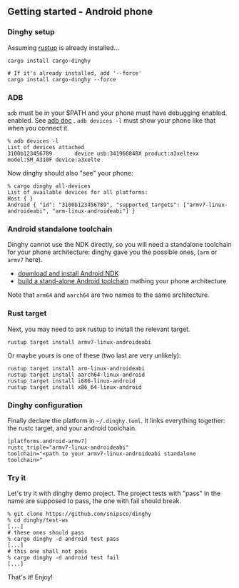 ## Getting started - Android phone

### Dinghy setup

Assuming [rustup](http://rustup.rs) is already installed...

```
cargo install cargo-dinghy

# If it's already installed, add '--force'
cargo install cargo-dinghy --force
```

### ADB

`adb` must be in your $PATH and your phone must have debugging enabled.
enabled. See [adb doc](https://developer.android.com/studio/command-line/adb.html) .
`adb devices -l` must show your phone like that when you connect it.

```
% adb devices -l
List of devices attached
3100b123456789       device usb:341966848X product:a3xeltexx model:SM_A310F device:a3xelte
```

Now dinghy should also "see" your phone:

```
% cargo dinghy all-devices
List of available devices for all platforms:
Host { }
Android { "id": "3100b123456789", "supported_targets": ["armv7-linux-androideabi", "arm-linux-androideabi"] }
```

### Android standalone toolchain

Dinghy cannot use the NDK directly, so you will need a standalone toolchain for your phone architecture: dinghy gave you the possible ones, (`arm` or `armv7` here).

* [download and install Android NDK](https://developer.android.com/ndk/downloads/index.html)
* [build a stand-alone Android toolchain](https://developer.android.com/ndk/guides/standalone_toolchain.html#creating_the_toolchain) mathing your phone architecture

Note that `arm64` and `aarch64` are two names to the same architecture.

### Rust target

Next, you may need to ask rustup to install the relevant target.

```
rustup target install armv7-linux-androideabi
```

Or maybe yours is one of these (two last are very unlikely):

```
rustup target install arm-linux-androideabi
rustup target install aarch64-linux-android
rustup target install i686-linux-android
rustup target install x86_64-linux-android
```

### Dinghy configuration

Finally declare the platform in `~/.dinghy.toml`. It links everything together: the rustc target, and your android toolchain.

```
[platforms.android-armv7]
rustc_triple="armv7-linux-androideabi"
toolchain="<path to your armv7-linux-androideabi standalone toolchain>"
```

### Try it

Let's try it with dinghy demo project. The project tests with "pass" in the
name are supposed to pass, the one with fail should break.

```
% git clone https://github.com/snipsco/dinghy
% cd dinghy/test-ws
[...]
# these ones should pass
% cargo dinghy -d android test pass
[...]
# this one shall not pass
% cargo dinghy -d android test fail
[...]
```

That's it! Enjoy!
